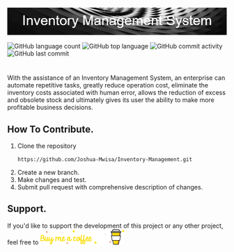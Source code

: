 ![Painter logo](https://github.com/Joshua-Mwisa/Inventory-Management/blob/master/Inventory_Management_System_(IMS).png)

![GitHub language count](https://img.shields.io/github/languages/count/Joshua-Mwisa/Inventory-Management) 
![GitHub top language](https://img.shields.io/github/languages/top/Joshua-Mwisa/Inventory-Management)
![GitHub commit activity](https://img.shields.io/github/commit-activity/w/Joshua-Mwisa/Inventory-Management) 
![GitHub last commit](https://img.shields.io/github/last-commit/Joshua-Mwisa/Inventory-Management)

#

With the assistance of an Inventory Management System, an enterprise can automate repetitive tasks, greatly reduce operation cost, eliminate the inventory costs associated with human error, allows the reduction of excess and obsolete stock and ultimately gives its user the ability to make more profitable business decisions.


## How To Contribute.

1. Clone the repository <pre> ``` https://github.com/Joshua-Mwisa/Inventory-Management.git ``` </pre>
2. Create a new branch.
3. Make changes and test.
4. Submit pull request with comprehensive description of changes.

## Support.

If you'd like to support the development of this project or any other project, feel free to [![coffee](https://github.com/Joshua-Mwisa/Inventory-Management/blob/master/official%20coffee.png)](https://www.buymeacoffee.com/josh_m) 

